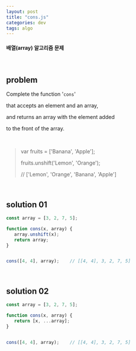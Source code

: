 ```yaml
---
layout: post
title: "cons.js"
categories: dev
tags: algo
---
```


#### 배열(array) 알고리즘 문제

<br>

## problem

Complete the function '`cons`'

that accepts an element and an array,

and returns an array with the element added

to the front of the array.

<br>

> var fruits = ['Banana', 'Apple'];
>
> fruits.unshift('Lemon', 'Orange');
>
> // ['Lemon', 'Orange', 'Banana', 'Apple']

<br>

## solution 01

```javascript
const array = [3, 2, 7, 5];

function cons(x, array) {
   array.unshift(x);
   return array;
}


cons([4, 4], array);	// [[4, 4], 3, 2, 7, 5]
```

<br>

## solution 02

```javascript
const array = [3, 2, 7, 5];

function cons(x, array) {
   return [x, ...array];
}


cons([4, 4], array);	// [[4, 4], 3, 2, 7, 5]
```


